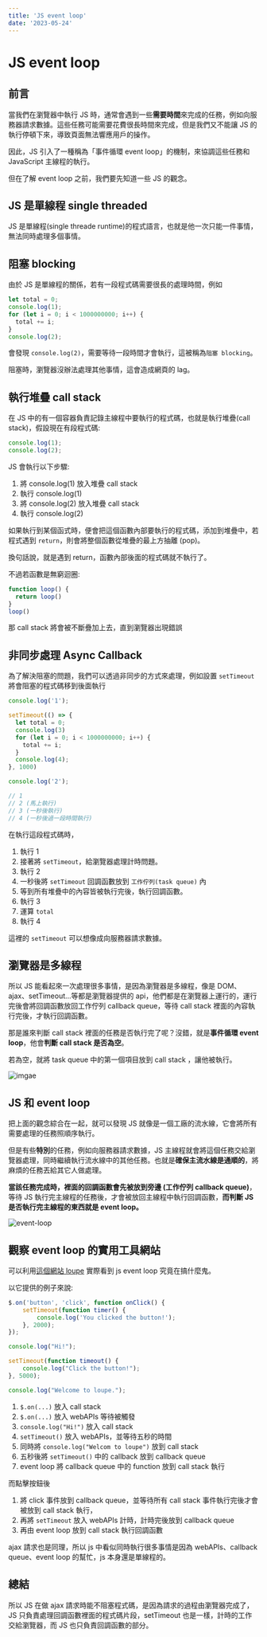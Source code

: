 ```yaml
---
title: 'JS event loop'
date: '2023-05-24'
---
```


# JS event loop
## 前言
當我們在瀏覽器中執行 JS 時，通常會遇到一些**需要時間**來完成的任務，例如向服務器請求數據。這些任務可能需要花費很長時間來完成，但是我們又不能讓 JS 的執行停頓下來，導致頁面無法響應用戶的操作。

因此，JS 引入了一種稱為「事件循環 event loop」的機制，來協調這些任務和 JavaScript 主線程的執行。

但在了解 event loop 之前，我們要先知道一些 JS 的觀念。

## JS 是單線程 single threaded
JS 是單線程(single threade runtime)的程式語言，也就是他一次只能一件事情，無法同時處理多個事情。

## 阻塞 blocking
由於 JS 是單線程的關係，若有一段程式碼需要很長的處理時間，例如

```javascript
let total = 0;
console.log(1);
for (let i = 0; i < 1000000000; i++) {
  total += i;
}
console.log(2);
```
會發現 `console.log(2)`，需要等待一段時間才會執行，這被稱為`阻塞 blocking`。

阻塞時，瀏覽器沒辦法處理其他事情，這會造成網頁的 lag。


## 執行堆疊 call stack
在 JS 中的有一個容器負責記錄主線程中要執行的程式碼，也就是執行堆疊(call stack)，假設現在有段程式碼:

```js
console.log(1);
console.log(2);
```

JS 會執行以下步驟:
1. 將 console.log(1) 放入堆疊 call stack
2. 執行 console.log(1)
3. 將 console.log(2) 放入堆疊 call stack
4. 執行 console.log(2)

如果執行到某個函式時，便會把這個函數內部要執行的程式碼，添加到堆疊中，若程式遇到 `return`，則會將整個函數從堆疊的最上方抽離 (pop)。

換句話說，就是遇到 return，函數內部後面的程式碼就不執行了。

不過若函數是無窮迴圈:

```js
function loop() {
  return loop()
}
loop()
```

那 call stack 將會被不斷疊加上去，直到瀏覽器出現錯誤


## 非同步處理 Async Callback
為了解決阻塞的問題，我們可以透過非同步的方式來處理，例如設置 `setTimeout` 將會阻塞的程式碼移到後面執行

```js
console.log('1');

setTimeout(() => {
  let total = 0;
  console.log(3)
  for (let i = 0; i < 1000000000; i++) {
    total += i;
  }
  console.log(4);
}, 1000)

console.log('2');

// 1
// 2 (馬上執行)
// 3 (一秒後執行)
// 4 (一秒後過一段時間執行)
```
在執行這段程式碼時，
1. 執行 1
2. 接著將 `setTimeout`，給瀏覽器處理計時問題。
3. 執行 2
4. 一秒後將 `setTimeout` 回調函數放到 `工作佇列(task queue)` 內
5. 等到所有堆疊中的內容皆被執行完後，執行回調函數。
6. 執行 3
7. 運算 `total`
8. 執行 4

這裡的 `setTimeout` 可以想像成向服務器請求數據。


## 瀏覽器是多線程
所以 JS 能看起來一次處理很多事情，是因為瀏覽器是多線程，像是 DOM、ajax、setTimeout...等都是瀏覽器提供的 api，他們都是在瀏覽器上運行的，運行完後會將回調函數放回工作佇列 callback queue，等待 call stack 裡面的內容執行完後，才執行回調函數。


那是誰來判斷 call stack 裡面的任務是否執行完了呢？沒錯，就是**事件循環 event loop**，他會**判斷 call stack 是否為空**。

若為空，就將 task queue 中的第一個項目放到 call stack ，讓他被執行。

![imgae](./imgs/js-event-loop-explained.png)

## JS 和 event loop
把上面的觀念綜合在一起，就可以發現 JS 就像是一個工廠的流水線，它會將所有需要處理的任務照順序執行。

但是有些**特別**的任務，例如向服務器請求數據，JS 主線程就會將這個任務交給瀏覽器處理，同時繼續執行流水線中的其他任務。也就是**確保主流水線是通順的**，將麻煩的任務丟給其它人做處理。

**當該任務完成時，裡面的回調函數會先被放到旁邊 (工作佇列 callback queue)**，等待 JS 執行完主線程的任務後，才會被放回主線程中執行回調函數，**而判斷 JS 是否執行完主線程的東西就是 event loop。**

![event-loop](./images/event-loop.jpg)


## 觀察 event loop 的實用工具網站

可以利用<a href="http://latentflip.com/loupe/?code=JC5vbignYnV0dG9uJywgJ2NsaWNrJywgZnVuY3Rpb24gb25DbGljaygpIHsKICAgIHNldFRpbWVvdXQoZnVuY3Rpb24gdGltZXIoKSB7CiAgICAgICAgY29uc29sZS5sb2coJ1lvdSBjbGlja2VkIHRoZSBidXR0b24hJyk7ICAgIAogICAgfSwgMjAwMCk7Cn0pOwoKY29uc29sZS5sb2coIkhpISIpOwoKc2V0VGltZW91dChmdW5jdGlvbiB0aW1lb3V0KCkgewogICAgY29uc29sZS5sb2coIkNsaWNrIHRoZSBidXR0b24hIik7Cn0sIDUwMDApOwoKY29uc29sZS5sb2coIldlbGNvbWUgdG8gbG91cGUuIik7!!!PGJ1dHRvbj5DbGljayBtZSE8L2J1dHRvbj4%3D" target="_blank" rel="noopener">這個網站 loupe</a> 實際看到 js event loop 究竟在搞什麼鬼。

以它提供的例子來說:

```js
$.on('button', 'click', function onClick() {
    setTimeout(function timer() {
        console.log('You clicked the button!');    
    }, 2000);
});

console.log("Hi!");

setTimeout(function timeout() {
    console.log("Click the button!");
}, 5000);

console.log("Welcome to loupe.");
```
1. `$.on(...)` 放入 call stack
2. `$.on(...)` 放入 webAPIs 等待被觸發
3. `console.log("Hi!")` 放入 call stack
4. `setTimeout()` 放入 webAPIs，並等待五秒的時間
5. 同時將 `console.log("Welcom to loupe")` 放到 call stack
6. 五秒後將 `setTimeout()` 中的 callback 放到 callback queue
7. event loop 將 callback queue 中的 function 放到 call stack 執行

而點擊按鈕後
1. 將 click 事件放到 callback queue，並等待所有 call stack 事件執行完後才會被放到 call stack 執行，
2. 再將 `setTimeout` 放入 webAPIs 計時，計時完後放到  callback queue
3. 再由 event loop 放到 call stack 執行回調函數

ajax 請求也是同理，所以 js 中看似同時執行很多事情是因為 webAPIs、callback queue、event loop 的幫忙，js 本身還是單線程的。

## 總結
所以 JS 在做 ajax 請求時能不阻塞程式碼，是因為請求的過程由瀏覽器完成了，JS 只負責處理回調函數裡面的程式碼片段，setTimeout 也是一樣，計時的工作交給瀏覽器，而 JS 也只負責回調函數的部分。